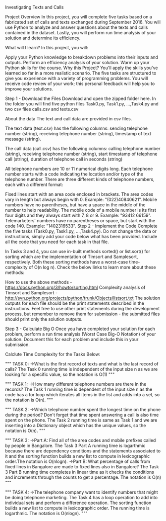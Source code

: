 Investigating Texts and Calls

Project Overview
In this project, you will complete five tasks based on a fabricated set of calls and texts exchanged during September 2016. You will use Python to analyze and answer questions about the texts and calls contained in the dataset. Lastly, you will perform run time analysis of your solution and determine its efficiency.

What will I learn?
In this project, you will:

Apply your Python knowledge to breakdown problems into their inputs and outputs.
Perform an efficiency analysis of your solution.
Warm up your Python skills for the course.
Why this Project?
You'll apply the skills you've learned so far in a more realistic scenario. The five tasks are structured to give you experience with a variety of programming problems. You will receive code review of your work; this personal feedback will help you to improve your solutions.

Step 1 - Download the Files
Download and open the zipped folder here. In the folder you will find five python files Task0.py, Task1.py, ...,Task4.py and two csv files calls.csv and texts.csv

About the data
The text and call data are provided in csv files.

The text data (text.csv) has the following columns: sending telephone number (string), receiving telephone number (string), timestamp of text message (string).

The call data (call.csv) has the following columns: calling telephone number (string), receiving telephone number (string), start timestamp of telephone call (string), duration of telephone call in seconds (string)

All telephone numbers are 10 or 11 numerical digits long. Each telephone number starts with a code indicating the location and/or type of the telephone number. There are three different kinds of telephone numbers, each with a different format:

Fixed lines start with an area code enclosed in brackets. The area codes vary in length but always begin with 0. Example: "(022)40840621".
Mobile numbers have no parentheses, but have a space in the middle of the number to help readability. The mobile code of a mobile number is its first four digits and they always start with 7, 8 or 9. Example: "93412 66159".
Telemarketers' numbers have no parentheses or space, but start with the code 140. Example: "1402316533".
Step 2 - Implement the Code
Complete the five tasks (Task0.py, Task1.py, ...,Task4.py). Do not change the data or instructions, simply add your code below what has been provided. Include all the code that you need for each task in that file.

In Tasks 3 and 4, you can use in-built methods sorted() or list.sort() for sorting which are the implementation of Timsort and Samplesort, respectively. Both these sorting methods have a worst-case time-complexity of O(n log n). Check the below links to learn more about these methods:

How to use the above methods - https://docs.python.org/3/howto/sorting.html
Complexity analysis of Timsort and Samplesort - http://svn.python.org/projects/python/trunk/Objects/listsort.txt
The solution outputs for each file should be the print statements described in the instructions. Feel free to use other print statements during the development process, but remember to remove them for submission - the submitted files should print only the solution outputs.

Step 3 - Calculate Big O
Once you have completed your solution for each problem, perform a run time analysis (Worst Case Big-O Notation) of your solution. Document this for each problem and include this in your submission.


Calclute Time Complexity for the Tasks Below:

"""
TASK 0:
->What is the first record of texts and what is the last record of calls? 
  The Task 0 running time is independent of the input size n as we are looking for a specific value, so the notation is O(1)
"""

"""
TASK 1:
->How many different telephone numbers are there in the records? 
  The Task 1 running time is dependent of the input size n as the code has a for loop which iterates all items in the list and adds into
  a set, so the notation is O(n).
"""

"""
TASK 2:
->Which telephone number spent the longest time on the phone during the period? Don't forget that time spent answering a call is also time spent on the phone.
  The Task 2 running time is same as Task 1 and we are inserting into a Dictionary object which has the unique values, so the notation is O(n).
"""

"""
TASK 3:
->Part A: Find all of the area codes and mobile prefixes called by people in Bangalore.
   The Task 3 Part A running time is logarthmic because there are dependency conditions and the statements associated to it and the sorting function 
   builds a new list to compute in lexicographic order.The notation is O(nlogn).
->Part B: What percentage of calls from fixed lines in Bangalore are made to fixed lines also in Bangalore?
   The Task 3 Part B running time completes in linear time as it checks the conditions and increments through the counts to get a percentage. The notation is O(n)
"""

"""
TASK 4:
->The telephone company want to identify numbers that might be doing telephone marketing.
   The Task 4 has a loop operation to add into individual sets and perform a difference operation. The sorting function 
   builds a new list to compute in lexicographic order. The running time is logarthmic. The notation is O(nlogn).
"""
